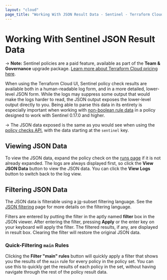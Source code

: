 ```yaml
---
layout: "cloud"
page_title: "Working With JSON Result Data - Sentinel - Terraform Cloud and Terraform Enterprise"
---
```


# Working With Sentinel JSON Result Data

-> **Note:** Sentinel policies are a paid feature, available as part of the
**Team & Governance** upgrade package. [Learn more about Terraform Cloud pricing
here](https://www.hashicorp.com/products/terraform/pricing).

When using the Terraform Cloud UI, Sentinel policy check results are available
both in a human-readable log form, and in a more detailed, lower-level JSON
form.  While the logs may suppress some output that would make the logs harder
to read, the JSON output exposes the lower-level output directly to you. Being
able to parse this data in its entirety is especially important when working
with [non-boolean rule
data](https://docs.hashicorp.com/sentinel/language/rules#non-boolean-values) in
a policy designed to work with Sentinel 0.17.0 and higher.

-> The JSON data exposed is the same as you would see when using the [policy
checks API](/docs/cloud/api/policy-checks.html), with the data starting at the
`sentinel` key.

## Viewing JSON Data

To view the JSON data, expand the policy check on the [runs
page](/docs/cloud/run/manage.html) if it is not already expanded. The logs are
always displayed first, so click the **View JSON Data** button to view the JSON
data. You can click the **View Logs** button to switch back to the log view.

## Filtering JSON Data

The JSON data is filterable using a [jq](https://stedolan.github.io/jq/)-subset
filtering language. See the [JSON
filtering](/docs/cloud/workspaces/json-filtering.html) page for more details on
the filtering language.

Filters are entered by putting the filter in the aptly named **filter** box in
the JSON viewer. After entering the filter, pressing **Apply** or the enter key
on your keyboard will apply the filter. The filtered results, if any, are
displayed in result box. Clearing the filter will restore the original JSON
data.

### Quick-Filtering `main` Rules

Clicking the **Filter "main" rules** button will quickly apply a filter that
shows you the results of the `main` rule for every policy in the policy set. You
can use this to quickly get the results of each policy in the set, without
having navigate through the rest of the policy result data.
